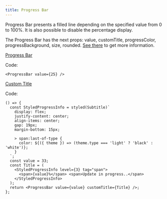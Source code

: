 ```yaml
---
title: Progress Bar
---
```


Progress Bar presents a filled line depending on the specified value from 0 to 100%. It is also possible to disable the percentage display.

The Progress Bar has the next props: value, customTitle, progressColor, progressBackground, size, rounded. [See there](/?path=/docs/core-progress-progressbar--docs) to get more information.

[Progress Bar](/?path=/story/core-progress-progressbar--default)

Code:

```tsx
<ProgressBar value={25} />
```

[Custom Title](/?path=/story/core-progress-progressbar--custom-title)

Code:

```tsx
() => {
  const StyledProgressInfo = styled(Subtitle)`
    display: flex;
    justify-content: center;
    align-items: center;
    gap: 19px;
    margin-bottom: 15px;

    > span:last-of-type {
      color: ${({ theme }) => (theme.type === 'light' ? 'black' : 'white')};
    }
  `;
  const value = 33;
  const Title = (
    <StyledProgressInfo level={3} tag="span">
      <span>{value}%</span> <span>Update in progress..</span>
    </StyledProgressInfo>
  );
  return <ProgressBar value={value} customTitle={Title} />;
};
```
